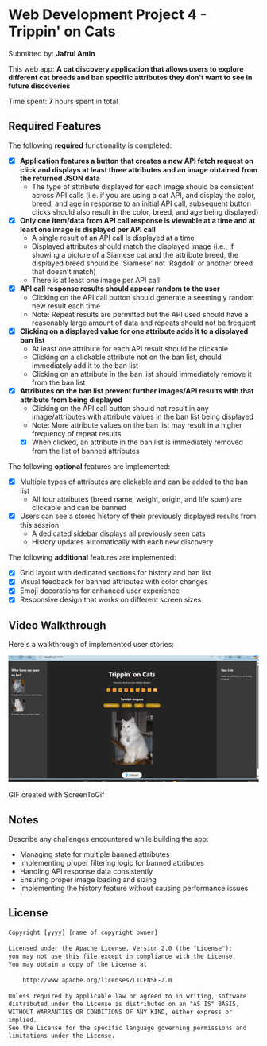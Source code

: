 # Web Development Project 4 - Trippin' on Cats

Submitted by: **Jafrul Amin**

This web app: **A cat discovery application that allows users to explore different cat breeds and ban specific attributes they don't want to see in future discoveries**

Time spent: **7** hours spent in total

## Required Features

The following **required** functionality is completed:

- [x] **Application features a button that creates a new API fetch request on click and displays at least three attributes and an image obtained from the returned JSON data**
  - The type of attribute displayed for each image should be consistent across API calls (i.e. if you are using a cat API, and display the color, breed, and age in response to an initial API call, subsequent button clicks should also result in the color, breed, and age being displayed)
- [x] **Only one item/data from API call response is viewable at a time and at least one image is displayed per API call**
  - A single result of an API call is displayed at a time
  - Displayed attributes should match the displayed image (i.e., if showing a picture of a Siamese cat and the attribute breed, the displayed breed should be 'Siamese' not 'Ragdoll' or another breed that doesn't match)
  - There is at least one image per API call
- [x] **API call response results should appear random to the user**
  - Clicking on the API call button should generate a seemingly random new result each time
  - Note: Repeat results are permitted but the API used should have a reasonably large amount of data and repeats should not be frequent
- [x] **Clicking on a displayed value for one attribute adds it to a displayed ban list**
  - At least one attribute for each API result should be clickable
  - Clicking on a clickable attribute not on the ban list, should immediately add it to the ban list
  - Clicking on an attribute in the ban list should immediately remove it from the ban list
- [x] **Attributes on the ban list prevent further images/API results with that attribute from being displayed**
  - Clicking on the API call button should not result in any image/attributes with attribute values in the ban list being displayed
  - Note: More attribute values on the ban list may result in a higher frequency of repeat results
  - [x] When clicked, an attribute in the ban list is immediately removed from the list of banned attributes

The following **optional** features are implemented:

- [x] Multiple types of attributes are clickable and can be added to the ban list
  - All four attributes (breed name, weight, origin, and life span) are clickable and can be banned
- [x] Users can see a stored history of their previously displayed results from this session
  - A dedicated sidebar displays all previously seen cats
  - History updates automatically with each new discovery

The following **additional** features are implemented:

- [x] Grid layout with dedicated sections for history and ban list
- [x] Visual feedback for banned attributes with color changes
- [x] Emoji decorations for enhanced user experience
- [x] Responsive design that works on different screen sizes

## Video Walkthrough

Here's a walkthrough of implemented user stories:

<img src='videoWalkthrough.gif' title='VideoWalkthrough' width='' alt='Video Walkthrough' />

GIF created with ScreenToGif

## Notes

Describe any challenges encountered while building the app:

- Managing state for multiple banned attributes
- Implementing proper filtering logic for banned attributes
- Handling API response data consistently
- Ensuring proper image loading and sizing
- Implementing the history feature without causing performance issues

## License

    Copyright [yyyy] [name of copyright owner]

    Licensed under the Apache License, Version 2.0 (the "License");
    you may not use this file except in compliance with the License.
    You may obtain a copy of the License at

        http://www.apache.org/licenses/LICENSE-2.0

    Unless required by applicable law or agreed to in writing, software
    distributed under the License is distributed on an "AS IS" BASIS,
    WITHOUT WARRANTIES OR CONDITIONS OF ANY KIND, either express or implied.
    See the License for the specific language governing permissions and
    limitations under the License.
